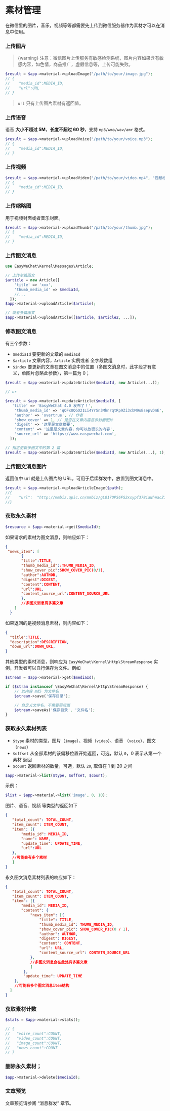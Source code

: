 # 素材管理


在微信里的图片，音乐，视频等等都需要先上传到微信服务器作为素材才可以在消息中使用。

### 上传图片

> {warning} 注意：微信图片上传服务有敏感检测系统，图片内容如果含有敏感内容，如色情，商品推广，虚假信息等，上传可能失败。

```php
$result = $app->material->uploadImage("/path/to/your/image.jpg");
// {
//    "media_id":MEDIA_ID,
//    "url":URL
// }
```

> `url` 只有上传图片素材有返回值。

### 上传语音

语音 **大小不超过 5M**，**长度不超过 60 秒**，支持 `mp3/wma/wav/amr` 格式。

```php
$result = $app->material->uploadVoice("/path/to/your/voice.mp3");
// {
//    "media_id":MEDIA_ID,
// }
```

### 上传视频

```php
$result = $app->material->uploadVideo("/path/to/your/video.mp4", "视频标题", "视频描述");
// {
//    "media_id":MEDIA_ID,
// }
```

### 上传缩略图

用于视频封面或者音乐封面。

```php
$result = $app->material->uploadThumb("/path/to/your/thumb.jpg");
// {
//    "media_id":MEDIA_ID,
// }
```

### 上传图文消息

```php
use EasyWeChat\Kernel\Messages\Article;

// 上传单篇图文
$article = new Article([
    'title' => 'xxx',
    'thumb_media_id' => $mediaId,
    //...
  ]);
$app->material->uploadArticle($article);

// 或者多篇图文
$app->material->uploadArticle([$article, $article2, ...]);
```

### 修改图文消息

有三个参数：

  - `$mediaId` 要更新的文章的 `mediaId`
  - `$article` 文章内容，`Article` 实例或者 全字段数组
  - `$index` 要更新的文章在图文消息中的位置（多图文消息时，此字段才有意义，单图片忽略此参数），第一篇为 0；

```php
$result = $app->material->updateArticle($mediaId, new Article(...));

// or

$result = $app->material->updateArticle($mediaId, [
   'title' => 'EasyWeChat 4.0 发布了！',
    'thumb_media_id' => 'qQFxUQGO21Li4YrSn3MhnrqtRp9Zi3cbM9uBsepvDmE', // 封面图片 mediaId
    'author' => 'overtrue', // 作者
    'show_cover' => 1, // 是否在文章内容显示封面图片
    'digest' => '这里是文章摘要',
    'content' => '这里是文章内容，你可以放很长的内容',
    'source_url' => 'https://www.easywechat.com',
  ]);

// 指定更新多图文中的第 2 篇
$result = $app->material->updateArticle($mediaId, new Article(...), 1); // 第 2 篇
```


### 上传图文消息图片

返回值中 url 就是上传图片的 URL，可用于后续群发中，放置到图文消息中。

```php
$result = $app->material->uploadArticleImage($path);
//{
//    "url":  "http://mmbiz.qpic.cn/mmbiz/gLO17UPS6FS2xsypf378iaNhWacZ1G1UplZYWEYfwvuU6Ont96b1roYsCNFwaRrSaKTPCUdBK9DgEHicsKwWCBRQ/0"
//}
```

### 获取永久素材

```php
$resource = $app->material->get($mediaId);
```

如果请求的素材为图文消息，则响应如下：

```json
{
 "news_item": [
       {
       "title":TITLE,
       "thumb_media_id"::THUMB_MEDIA_ID,
       "show_cover_pic":SHOW_COVER_PIC(0/1),
       "author":AUTHOR,
       "digest":DIGEST,
       "content":CONTENT,
       "url":URL,
       "content_source_url":CONTENT_SOURCE_URL
       },
       //多图文消息有多篇文章
    ]
  }
```

如果返回的是视频消息素材，则内容如下：

```json
{
  "title":TITLE,
  "description":DESCRIPTION,
  "down_url":DOWN_URL,
}
```

其他类型的素材消息，则响应为 `EasyWeChat\Kernel\Http\StreamResponse` 实例，开发者可以自行保存为文件。例如

```php
$stream = $app->material->get($mediaId);

if ($stram instanceof \EasyWeChat\Kernel\Http\StreamResponse) {
    // 以内容 md5 为文件名
    $stream->save('保存目录');

    // 自定义文件名，不需要带后缀
    $stream->saveAs('保存目录', '文件名');
}
```

### 获取永久素材列表

  - `$type`   素材的类型，图片（`image`）、视频（`video`）、语音 （`voice`）、图文（`news`）
  - `$offset` 从全部素材的该偏移位置开始返回，可选，默认 `0`，0 表示从第一个素材 返回
  - `$count`  返回素材的数量，可选，默认 `20`, 取值在 1 到 20 之间

```php
$app->material->list($type, $offset, $count);
```

示例：

```php
$list = $app->material->list('image', 0, 10);
```

图片、语音、视频 等类型的返回如下

```json
{
   "total_count": TOTAL_COUNT,
   "item_count": ITEM_COUNT,
   "item": [{
       "media_id": MEDIA_ID,
       "name": NAME,
       "update_time": UPDATE_TIME,
       "url":URL
   },
   //可能会有多个素材
   ]
}
```

永久图文消息素材列表的响应如下：

```json
{
   "total_count": TOTAL_COUNT,
   "item_count": ITEM_COUNT,
   "item": [{
       "media_id": MEDIA_ID,
       "content": {
           "news_item": [{
               "title": TITLE,
               "thumb_media_id": THUMB_MEDIA_ID,
               "show_cover_pic": SHOW_COVER_PIC(0 / 1),
               "author": AUTHOR,
               "digest": DIGEST,
               "content": CONTENT,
               "url": URL,
               "content_source_url": CONTETN_SOURCE_URL
           },
           //多图文消息会在此处有多篇文章
           ]
        },
        "update_time": UPDATE_TIME
    },
    //可能有多个图文消息item结构
  ]
}
```


### 获取素材计数

```php
$stats = $app->material->stats();

// {
//   "voice_count":COUNT,
//   "video_count":COUNT,
//   "image_count":COUNT,
//   "news_count":COUNT
// }
```

### 删除永久素材；

```php
$app->material->delete($mediaId);
```

### 文章预览

文章预览请参阅 “消息群发” 章节。
